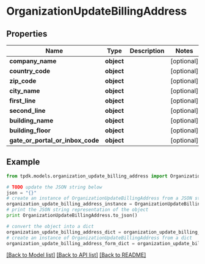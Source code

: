 # OrganizationUpdateBillingAddress


## Properties

Name | Type | Description | Notes
------------ | ------------- | ------------- | -------------
**company_name** | **object** |  | [optional] 
**country_code** | **object** |  | [optional] 
**zip_code** | **object** |  | [optional] 
**city_name** | **object** |  | [optional] 
**first_line** | **object** |  | [optional] 
**second_line** | **object** |  | [optional] 
**building_name** | **object** |  | [optional] 
**building_floor** | **object** |  | [optional] 
**gate_or_portal_or_inbox_code** | **object** |  | [optional] 

## Example

```python
from tpdk.models.organization_update_billing_address import OrganizationUpdateBillingAddress

# TODO update the JSON string below
json = "{}"
# create an instance of OrganizationUpdateBillingAddress from a JSON string
organization_update_billing_address_instance = OrganizationUpdateBillingAddress.from_json(json)
# print the JSON string representation of the object
print OrganizationUpdateBillingAddress.to_json()

# convert the object into a dict
organization_update_billing_address_dict = organization_update_billing_address_instance.to_dict()
# create an instance of OrganizationUpdateBillingAddress from a dict
organization_update_billing_address_form_dict = organization_update_billing_address.from_dict(organization_update_billing_address_dict)
```
[[Back to Model list]](../README.md#documentation-for-models) [[Back to API list]](../README.md#documentation-for-api-endpoints) [[Back to README]](../README.md)


